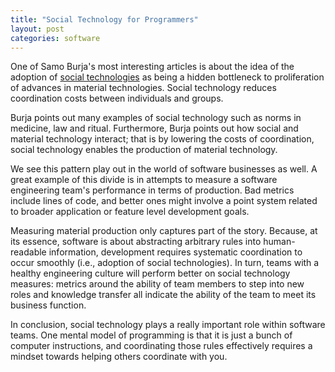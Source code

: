 ```yaml
---
title: "Social Technology for Programmers"
layout: post
categories: software
---
```


One of Samo Burja's most interesting articles is about the idea of the adoption of [social technologies](https://samoburja.com/social-technology/) as being a hidden bottleneck to proliferation of advances in material technologies. Social technology reduces coordination costs between individuals and groups.

Burja points out many examples of social technology such as norms in medicine, law and ritual. Furthermore, Burja points out how social and material technology interact; that is by lowering the costs of coordination, social technology enables the production of material technology.

We see this pattern play out in the world of software businesses as well. A great example of this divide is in attempts to measure a software engineering team's performance in terms of production. Bad metrics include lines of code, and better ones might involve a point system related to broader application or feature level development goals.

Measuring material production only captures part of the story. Because, at its essence, software is about abstracting arbitrary rules into human-readable information, development requires systematic coordination to occur smoothly (i.e., adoption of social technologies). In turn, teams with a healthy engineering culture will perform better on social technology measures: metrics around the ability of team members to step into new roles and knowledge transfer all indicate the ability of the team to meet its business function.

In conclusion, social technology plays a really important role within software teams. One mental model of programming is that it is just a bunch of computer instructions, and coordinating those rules effectively requires a mindset towards helping others coordinate with you.
